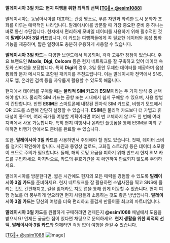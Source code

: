 **말레이시아 3일 카드: 현지 여행을 위한 최적의 선택 [[TG💪+ @esim1088](https://t.me/s/esim1088)]**

말레이시아는 동남아시아를 대표하는 관광 명소로, 푸른 자연과 화려한 도시 문화가 조화를 이루는 매력적인 나라입니다. 말레이시아를 방문할 때 가장 중요한 준비 중 하나는 바로 통신 수단입니다. 현지에서 편리하게 모바일 데이터를 사용하기 위해 필수적인 것이 **말레이시아 3일 카드**입니다. 이 카드는 여행객들에게 꼭 필요한 데이터와 음성 통화 기능을 제공하며, 짧은 일정에도 충분히 유용하게 사용할 수 있습니다.

**말레이시아 3일 카드**는 다양한 브랜드에서 제공되며, 각각 고유한 장점이 있습니다. 주요 브랜드인 **Maxis**, **Digi**, **Celcom** 등은 현지 네트워크를 잘 구축하고 있어 데이터 속도와 신뢰성을 보장합니다. 특히 **Digi**의 경우, 3일 동안 무제한 데이터를 제공하며 음성 통화와 문자 메시지도 포함된 패키지를 추천드립니다. 이는 말레이시아 전역에서 SNS, 지도 앱, 온라인 검색 등을 자유롭게 활용할 수 있도록 해줍니다.

현지에서 데이터를 구매할 때는 **물리적 SIM 카드**와 **ESIM**이라는 두 가지 방식 중 선택해야 합니다. 물리적 SIM 카드는 공항 또는 시내에서 쉽게 구매할 수 있으며, 사용 방법이 간단합니다. 반면 **ESIM**은 스마트폰에 내장된 전자식 SIM 카드로, 비행기 모드에서 QR 코드를 스캔해 간단히 설정할 수 있습니다. **ESIM**은 물리적 카드보다 더 가볍고 휴대성이 좋으며, 여러 국가를 여행할 계획이라면 여러 번 교체하지 않고도 한 번에 여러 지역에서 사용 가능합니다. 특히 현지 여행사나 온라인 플랫폼을 통해 ESIM을 미리 구매하면 비행기 안에서도 준비를 완료할 수 있습니다.

또한, **말레이시아 3일 카드**를 사용하면서 주의해야 할 점도 있습니다. 첫째, 데이터 소비를 철저히 확인해야 합니다. 사진과 동영상 업로드, 고화질 스트리밍 등은 데이터 소모량이 크므로 주의가 필요합니다. 둘째, 해외 로밍 요금을 피하기 위해 반드시 현지 SIM 카드를 구입하세요. 마지막으로, 카드의 유효기간을 꼭 확인하여 만료되지 않도록 주의하세요.

말레이시아를 방문한다면, 짧은 시간에도 현지의 모든 매력을 경험할 수 있도록 **말레이시아 3일 카드**를 준비하세요. 현지 네트워크를 잘 활용하면 스냅사진을 찍고 SNS에 올리는 것도 간편해지고, 길을 잃더라도 지도 앱을 통해 쉽게 이동할 수 있습니다. 현지 여행 정보를 더 풍부하게 얻으려면 현지 사람들과 소통하는 것도 좋은 방법입니다. **말레이시아 3일 카드**는 당신의 여행을 더욱 편리하고 즐겁게 만들어줄 최고의 파트너입니다.

**말레이시아 3일 카드**를 원활하게 구매하려면 언제든지 **@esim1088** 채널에서 도움을 받으세요! 언제든 궁금한 점이 있다면 채팅으로 문의하세요. **현지 생활을 위한 최적의 선택**, **말레이시아 3일 카드**와 함께라면 걱정 없이 여행을 즐길 수 있습니다.

[[TG💪+ @esim1088](https://t.me/s/esim1088) ![Image](https://i.postimg.cc/Y0z9fWf4/image.png)]